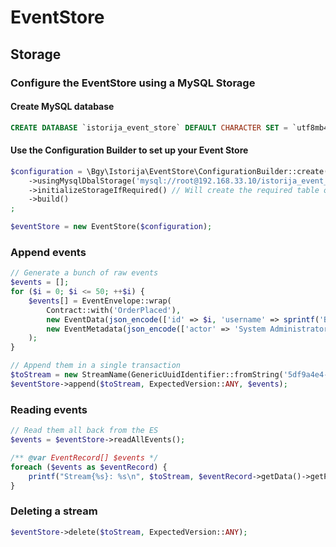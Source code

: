 # EventStore

## Storage

### Configure the EventStore using a MySQL Storage

#### Create MySQL database
```SQL
CREATE DATABASE `istorija_event_store` DEFAULT CHARACTER SET = `utf8mb4`;
```

#### Use the Configuration Builder to set up your Event Store

```php
$configuration = \Bgy\Istorija\EventStore\ConfigurationBuilder::create()
    ->usingMysqlDbalStorage('mysql://root@192.168.33.10/istorija_event_store')
    ->initializeStorageIfRequired() // Will create the required table or any required initialization for your storage
    ->build()
;

$eventStore = new EventStore($configuration);
```

### Append events

```php
// Generate a bunch of raw events
$events = [];
for ($i = 0; $i <= 50; ++$i) {
    $events[] = EventEnvelope::wrap(
        Contract::with('OrderPlaced'),
        new EventData(json_encode(['id' => $i, 'username' => sprintf('Boris-%d', $i)]), 'application/json'),
        new EventMetadata(json_encode(['actor' => 'System Administrator']), 'application/json')
    );
}

// Append them in a single transaction
$toStream = new StreamName(GenericUuidIdentifier::fromString('5df9a4e4-0999-11e7-bdb3-024b86486f93'), Contract::with('Order'));
$eventStore->append($toStream, ExpectedVersion::ANY, $events);
```

### Reading events

```php
// Read them all back from the ES
$events = $eventStore->readAllEvents();

/** @var EventRecord[] $events */
foreach ($events as $eventRecord) {
    printf("Stream{%s}: %s\n", $toStream, $eventRecord->getData()->getPayload());
}
```

### Deleting a stream

```php
$eventStore->delete($toStream, ExpectedVersion::ANY);
```
